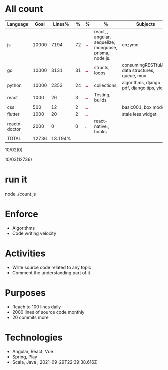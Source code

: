 # All count
|Language|Goal|Lines%|%|%|%|Subjects|
|----------|-------|-------|--------|--------|--------|--------|
|js|10000|7194|72|![js](https://raw.githubusercontent.com/kapit4n/l-10000-dev/master/js.png)|react, , angular, sequelize, mongoose, prisma, node js.|enzyme|
|go|10000|3131|31|![go](https://raw.githubusercontent.com/kapit4n/l-10000-dev/master/go.png)|structs, loops|consumingRESTfulAPI, data structures, queue, mux|
|python|10000|2353|24|![python](https://raw.githubusercontent.com/kapit4n/l-10000-dev/master/python.png)|collections, |algorithms, django pdf, django tips, yield|
|react|1000|26|3|![react](https://raw.githubusercontent.com/kapit4n/l-10000-dev/master/react.png)|Testing, builds||
|css|500|12|2|![css](https://raw.githubusercontent.com/kapit4n/l-10000-dev/master/css.png)||basic001, box model|
|flutter|1000|20|2|![flutter](https://raw.githubusercontent.com/kapit4n/l-10000-dev/master/flutter.png)||stale less widget|
|reactn-doctor|2000|0|0|![reactn-doctor](https://raw.githubusercontent.com/kapit4n/l-10000-dev/master/reactn-doctor.png)|react-native,, hooks||
|TOTAL|12736|18.194%|
10/02(0)

10/03(12736)


  # run it
  node ./count.js
      
# Enforce
  * Algorithms
  * Code writing velocity
  
  # Activities
  * Write source code related to any topic
  * Comment the understanding part of it
      
  # Purposes
  * Reach to 100 lines daily
  * 2000 lines of source code monthly
  * 20 commits more
  
  # Technologies
  * Angular, React, Vue
  * Spring, Play
  * Scala, Java
  , 2021-09-29T22:39:38.616Z
